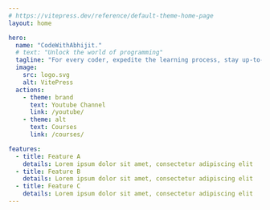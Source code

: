 ```yaml
---
# https://vitepress.dev/reference/default-theme-home-page
layout: home

hero:
  name: "CodeWithAbhijit."
  # text: "Unlock the world of programming"
  tagline: "For every coder, expedite the learning process, stay up-to-date, and become an active participant in the tech community."
  image:
    src: logo.svg
    alt: VitePress
  actions:
    - theme: brand
      text: Youtube Channel
      link: /youtube/
    - theme: alt
      text: Courses
      link: /courses/

features:
  - title: Feature A
    details: Lorem ipsum dolor sit amet, consectetur adipiscing elit
  - title: Feature B
    details: Lorem ipsum dolor sit amet, consectetur adipiscing elit
  - title: Feature C
    details: Lorem ipsum dolor sit amet, consectetur adipiscing elit
---
```

